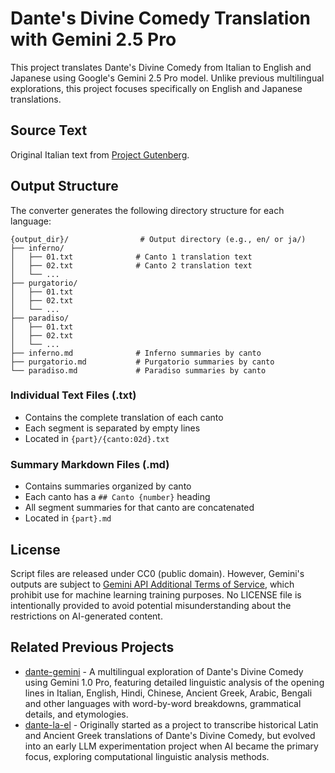 # Dante's Divine Comedy Translation with Gemini 2.5 Pro

This project translates Dante's Divine Comedy from Italian to English and Japanese using Google's Gemini 2.5 Pro model. Unlike previous multilingual explorations, this project focuses specifically on English and Japanese translations.

## Source Text

Original Italian text from [Project Gutenberg](https://www.gutenberg.org/ebooks/1000).

## Output Structure

The converter generates the following directory structure for each language:

```
{output_dir}/                # Output directory (e.g., en/ or ja/)
├── inferno/
│   ├── 01.txt              # Canto 1 translation text
│   ├── 02.txt              # Canto 2 translation text
│   └── ...
├── purgatorio/
│   ├── 01.txt
│   ├── 02.txt
│   └── ...
├── paradiso/
│   ├── 01.txt
│   ├── 02.txt
│   └── ...
├── inferno.md              # Inferno summaries by canto
├── purgatorio.md           # Purgatorio summaries by canto
└── paradiso.md             # Paradiso summaries by canto
```

### Individual Text Files (.txt)

- Contains the complete translation of each canto
- Each segment is separated by empty lines
- Located in `{part}/{canto:02d}.txt`

### Summary Markdown Files (.md)

- Contains summaries organized by canto
- Each canto has a `## Canto {number}` heading
- All segment summaries for that canto are concatenated
- Located in `{part}.md`

## License

Script files are released under CC0 (public domain). However, Gemini's outputs are subject to [Gemini API Additional Terms of Service](https://ai.google.dev/gemini-api/terms), which prohibit use for machine learning training purposes. No LICENSE file is intentionally provided to avoid potential misunderstanding about the restrictions on AI-generated content.

## Related Previous Projects

- [dante-gemini](https://github.com/7shi/dante-gemini) - A multilingual exploration of Dante's Divine Comedy using Gemini 1.0 Pro, featuring detailed linguistic analysis of the opening lines in Italian, English, Hindi, Chinese, Ancient Greek, Arabic, Bengali and other languages with word-by-word breakdowns, grammatical details, and etymologies.
- [dante-la-el](https://github.com/7shi/dante-la-el) - Originally started as a project to transcribe historical Latin and Ancient Greek translations of Dante's Divine Comedy, but evolved into an early LLM experimentation project when AI became the primary focus, exploring computational linguistic analysis methods.
